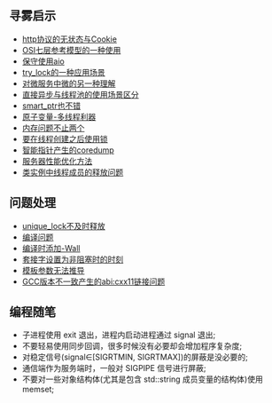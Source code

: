 
## 寻雾启示
- [http协议的无状态与Cookie](寻雾启示/http协议的无状态与Cookie.md)
- [OSI七层参考模型的一种使用](寻雾启示/OSI七层参考模型与应用开发.md)
- [保守使用aio](寻雾启示/使用restbed异步发送请求问题.md)
- [try_lock的一种应用场景](寻雾启示/try_lock的应用场景.md)
- [对微服务中微的另一种理解](寻雾启示/对微服务中微的另一种理解.md)
- [直接异步与线程池的使用场景区分](寻雾启示/直接异步与线程池的使用场景区分.md)
- [smart_ptr也不错](寻雾启示/smart_ptr也不错.md)
- [原子变量-多线程利器](寻雾启示/简单的原子变量.md)
- [内存问题不止两个](寻雾启示/基于restbed的长连接服务端长时间运行时崩溃问题.md)
- [要在线程创建之后使用锁](寻雾启示/要在线程创建之后使用锁.md)
- [智能指针产生的coredump](寻雾启示/智能指针产生的coredump.md)
- [服务器性能优化方法](寻雾启示/服务器性能优化方法.md)
- [类实例中线程成员的释放问题](寻雾启示/类实例中线程成员的释放问题.md)

## 问题处理
- [unique_lock不及时释放](问题处理/unique_lock不及时释放.md)
- [编译问题](问题处理/编译问题.md)
- [编译时添加-Wall](问题处理/编译时添加-Wall.md)
- [套接字设置为非阻塞时的时刻](问题处理/非阻塞套接字设置.md)
- [模板参数无法推导](问题处理/模板参数无法推导.md)
- [GCC版本不一致产生的abi:cxx11链接问题](问题处理/GCC版本不一致产生的abi-cxx11链接问题.md)

## 编程随笔
- 子进程使用 exit 退出，进程内启动进程通过 signal 退出;
- 不要轻易使用同步回调，很多时候没有必要却会增加程序复杂度;
- 对稳定信号(signal∈[SIGRTMIN, SIGRTMAX])的屏蔽是没必要的;
- 通信端作为服务端时，一般对 SIGPIPE 信号进行屏蔽;
- 不要对一些对象结构体(尤其是包含 std::string 成员变量的结构体)使用 memset;

